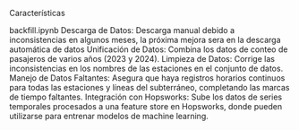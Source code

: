 

Características

backfill.ipynb
Descarga de Datos: Descarga manual debido a inconsistencias en algunos meses, la próxima mejora sera en la descarga automática de datos 
Unificación de Datos: Combina los datos de conteo de pasajeros de varios años (2023 y 2024).
Limpieza de Datos: Corrige las inconsistencias en los nombres de las estaciones en el conjunto de datos.
Manejo de Datos Faltantes: Asegura que haya registros horarios continuos para todas las estaciones y líneas del subterráneo, completando las marcas de tiempo faltantes.
Integración con Hopsworks: Sube los datos de series temporales procesados a una feature store en Hopsworks, donde pueden utilizarse para entrenar modelos de machine learning.